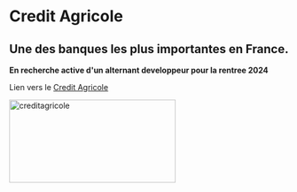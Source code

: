 # Credit Agricole



## Une des banques les plus importantes en France.



**En recherche active d'un alternant developpeur pour la rentree 2024**



Lien vers le [Credit Agricole](https://www.credit-agricole.fr/)

<img src="https://movesol.com/app/uploads/2020/03/Logo-Cr%C3%A9dit-Agricole-e1593442857987.jpg" alt="creditagricole" width="300" height="150">